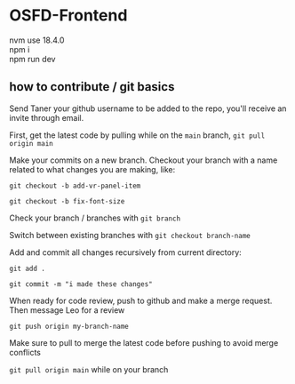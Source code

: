 # OSFD-Frontend

nvm use 18.4.0
<br>
npm i
<br>
npm run dev
<br>

## how to contribute / git basics

Send Taner your github username to be added to the repo, you'll receive an invite through email.

First, get the latest code by pulling while on the `main` branch, `git pull origin main`

Make your commits on a new branch. Checkout your branch with a name related to what changes you are making, like:

`git checkout -b add-vr-panel-item`

`git checkout -b fix-font-size`

Check your branch / branches with `git branch`

Switch between existing branches with `git checkout branch-name`

Add and commit all changes recursively from current directory:

`git add .`

`git commit -m "i made these changes"`

When ready for code review, push to github and make a merge request. Then message Leo for a review

`git push origin my-branch-name`

Make sure to pull to merge the latest code before pushing to avoid merge conflicts

`git pull origin main` while on your branch
